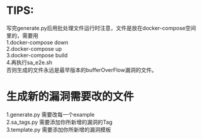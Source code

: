 # TIPS:
写完generate.py后用批处理文件运行时注意，文件是放在docker-compose空间里的，需要用  
1.docker-compose down  
2.docker-compose up  
3.docker-compose build  
4.再执行sa_e2e.sh  
否则生成的文件永远是最早版本的bufferOverFlow漏洞的文件。  
  
    
# 生成新的漏洞需要改的文件
1.generate.py 需要改每一个example  
2.sa_tags.py 需要添加你所新增的漏洞的Tag  
3.template.py 需要添加你所新增的漏洞模板  











